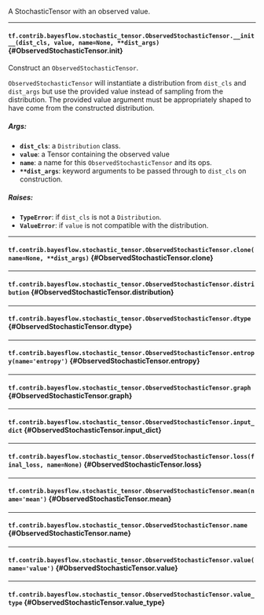 A StochasticTensor with an observed value.
- - -

#### `tf.contrib.bayesflow.stochastic_tensor.ObservedStochasticTensor.__init__(dist_cls, value, name=None, **dist_args)` {#ObservedStochasticTensor.__init__}

Construct an `ObservedStochasticTensor`.

`ObservedStochasticTensor` will instantiate a distribution from `dist_cls`
and `dist_args` but use the provided value instead of sampling from the
distribution. The provided value argument must be appropriately shaped
to have come from the constructed distribution.

##### Args:


*  <b>`dist_cls`</b>: a `Distribution` class.
*  <b>`value`</b>: a Tensor containing the observed value
*  <b>`name`</b>: a name for this `ObservedStochasticTensor` and its ops.
*  <b>`**dist_args`</b>: keyword arguments to be passed through to `dist_cls` on
      construction.

##### Raises:


*  <b>`TypeError`</b>: if `dist_cls` is not a `Distribution`.
*  <b>`ValueError`</b>: if `value` is not compatible with the distribution.


- - -

#### `tf.contrib.bayesflow.stochastic_tensor.ObservedStochasticTensor.clone(name=None, **dist_args)` {#ObservedStochasticTensor.clone}




- - -

#### `tf.contrib.bayesflow.stochastic_tensor.ObservedStochasticTensor.distribution` {#ObservedStochasticTensor.distribution}




- - -

#### `tf.contrib.bayesflow.stochastic_tensor.ObservedStochasticTensor.dtype` {#ObservedStochasticTensor.dtype}




- - -

#### `tf.contrib.bayesflow.stochastic_tensor.ObservedStochasticTensor.entropy(name='entropy')` {#ObservedStochasticTensor.entropy}




- - -

#### `tf.contrib.bayesflow.stochastic_tensor.ObservedStochasticTensor.graph` {#ObservedStochasticTensor.graph}




- - -

#### `tf.contrib.bayesflow.stochastic_tensor.ObservedStochasticTensor.input_dict` {#ObservedStochasticTensor.input_dict}




- - -

#### `tf.contrib.bayesflow.stochastic_tensor.ObservedStochasticTensor.loss(final_loss, name=None)` {#ObservedStochasticTensor.loss}




- - -

#### `tf.contrib.bayesflow.stochastic_tensor.ObservedStochasticTensor.mean(name='mean')` {#ObservedStochasticTensor.mean}




- - -

#### `tf.contrib.bayesflow.stochastic_tensor.ObservedStochasticTensor.name` {#ObservedStochasticTensor.name}




- - -

#### `tf.contrib.bayesflow.stochastic_tensor.ObservedStochasticTensor.value(name='value')` {#ObservedStochasticTensor.value}




- - -

#### `tf.contrib.bayesflow.stochastic_tensor.ObservedStochasticTensor.value_type` {#ObservedStochasticTensor.value_type}




